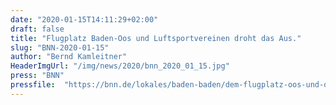 ```yaml
---
date: "2020-01-15T14:11:29+02:00"
draft: false
title: "Flugplatz Baden-Oos und Luftsportvereinen droht das Aus."
slug: "BNN-2020-01-15"
author: "Bernd Kamleitner"
HeaderImgUrl: "/img/news/2020/bnn_2020_01_15.jpg"
press: "BNN"
pressfile:  "https://bnn.de/lokales/baden-baden/dem-flugplatz-oos-und-den-luftsportvereinen-droht-das-aus"
---
```


